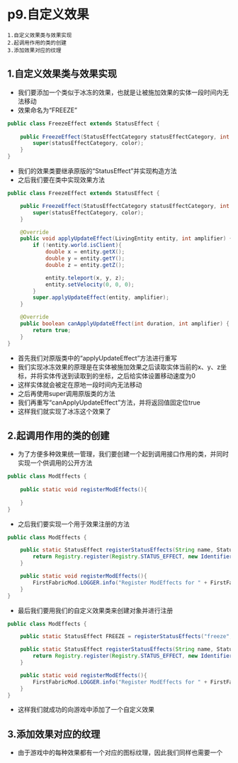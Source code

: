 # p9.自定义效果

    1.自定义效果类与效果实现
    2.起调用作用的类的创建
    3.添加效果对应的纹理

## 1.自定义效果类与效果实现
- 我们要添加一个类似于冰冻的效果，也就是让被施加效果的实体一段时间内无法移动
- 效果命名为“FREEZE”
```java
public class FreezeEffect extends StatusEffect {
    
    public FreezeEffect(StatusEffectCategory statusEffectCategory, int color){
        super(statusEffectCategory, color);
    }
}
```
- 我们的效果类要继承原版的“StatusEffect”并实现构造方法
- 之后我们要在类中实现效果方法
```java
public class FreezeEffect extends StatusEffect {

    public FreezeEffect(StatusEffectCategory statusEffectCategory, int color){
        super(statusEffectCategory, color);
    }

    @Override
    public void applyUpdateEffect(LivingEntity entity, int amplifier) {
        if (!entity.world.isClient){
            double x = entity.getX();
            double y = entity.getY();
            double z = entity.getZ();

            entity.teleport(x, y, z);
            entity.setVelocity(0, 0, 0);
        }
        super.applyUpdateEffect(entity, amplifier);
    }

    @Override
    public boolean canApplyUpdateEffect(int duration, int amplifier) {
        return true;
    }
}
```
- 首先我们对原版类中的“applyUpdateEffect”方法进行重写
- 我们实现冰冻效果的原理是在实体被施加效果之后读取实体当前的x、y、z坐标，并将实体传送到读取到的坐标，之后给实体设置移动速度为0
- 这样实体就会被定在原地一段时间内无法移动
- 之后再使用super调用原版类的方法
- 我们再重写“canApplyUpdateEffect”方法，并将返回值固定位true
- 这样我们就实现了冰冻这个效果了


## 2.起调用作用的类的创建
- 为了方便多种效果统一管理，我们要创建一个起到调用接口作用的类，并同时实现一个供调用的公开方法
```java
public class ModEffects {
    
    public static void registerModEffects(){
        
    }
}
```
- 之后我们要实现一个用于效果注册的方法
```java
public class ModEffects {

    public static StatusEffect registerStatusEffects(String name, StatusEffect statusEffect){
        return Registry.register(Registry.STATUS_EFFECT, new Identifier(FirstFabricMod.MOD_ID, name), statusEffect);
    }

    public static void registerModEffects(){
        FirstFabricMod.LOGGER.info("Register ModEffects for " + FirstFabricMod.MOD_ID);
    }
}
```
- 最后我们要用我们的自定义效果类来创建对象并进行注册
```java
public class ModEffects {

    public static StatusEffect FREEZE = registerStatusEffects("freeze", new FreezeEffect(StatusEffectCategory.HARMFUL, 3124687));

    public static StatusEffect registerStatusEffects(String name, StatusEffect statusEffect){
        return Registry.register(Registry.STATUS_EFFECT, new Identifier(FirstFabricMod.MOD_ID, name), statusEffect);
    }

    public static void registerModEffects(){
        FirstFabricMod.LOGGER.info("Register ModEffects for " + FirstFabricMod.MOD_ID);
    }
}
```
- 这样我们就成功的向游戏中添加了一个自定义效果


## 3.添加效果对应的纹理
- 由于游戏中的每种效果都有一个对应的图标纹理，因此我们同样也需要一个
